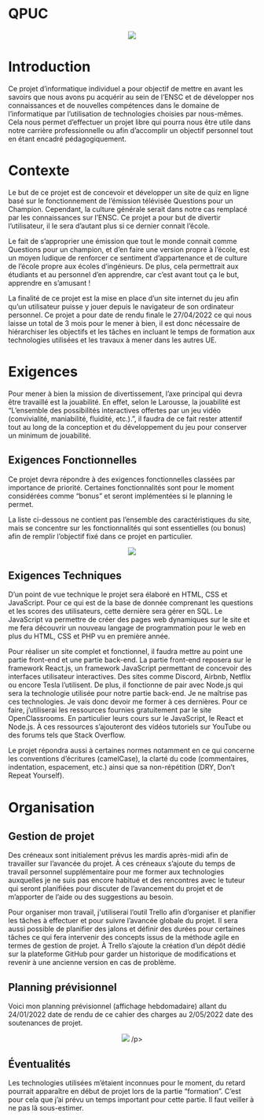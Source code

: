 # QPUC
<p align="center">
  <img src="https://user-images.githubusercontent.com/79797037/156943331-7c38cb65-4a52-4f7e-8b96-6b121adde1ac.PNG">
</p>

<h1>Introduction</h1>
<p>	Ce projet d’informatique individuel a pour objectif de mettre en avant les savoirs que nous avons pu acquérir au sein de l’ENSC et de développer nos connaissances et de nouvelles compétences dans le domaine de l’informatique par l’utilisation de technologies choisies par nous-mêmes. Cela nous permet d’effectuer un projet libre qui pourra nous être utile dans notre carrière professionnelle ou afin d’accomplir un objectif personnel tout en étant encadré pédagogiquement.</p>
  
<h1>Contexte</h1>

<p>	Le but de ce projet est de concevoir et développer un site de quiz en ligne basé sur le fonctionnement de l’émission télévisée Questions pour un Champion. Cependant, la culture générale serait dans notre cas remplacé par les connaissances sur l’ENSC. Ce projet a pour but de divertir l’utilisateur, il le sera d’autant plus si ce dernier connait l’école.</p>
<p>Le fait de s’approprier une émission que tout le monde connait comme Questions pour un champion, et d’en faire une version propre à l’école, est un moyen ludique de renforcer ce sentiment d’appartenance et de culture de l’école propre aux écoles d’ingénieurs. De plus, cela permettrait aux étudiants et au personnel d’en apprendre, car c’est avant tout ça le but, apprendre en s’amusant ! </p>

<p> La finalité de ce projet est la mise en place d’un site internet du jeu afin qu’un utilisateur puisse y jouer depuis le navigateur de son ordinateur personnel. Ce projet a pour date de rendu finale le 27/04/2022 ce qui nous laisse un total de 3 mois pour le mener à bien, il est donc nécessaire de hiérarchiser les objectifs et les tâches en incluant le temps de formation aux technologies utilisées et les travaux à mener dans les autres UE.</p>

<h1>Exigences</h1>

<p>Pour mener à bien la mission de divertissement, l’axe principal qui devra être travaillé est la jouabilité. En effet, selon le Larousse, la jouabilité est “L’ensemble des possibilités interactives offertes par un jeu vidéo (convivialité, maniabilité, fluidité, etc.).”, il faudra de ce fait rester attentif tout au long de la conception et du développement du jeu pour conserver un minimum de jouabilité. </p>
 
<h2>Exigences Fonctionnelles</h2>

<p>Ce projet devra répondre à des exigences fonctionnelles classées par importance de priorité. Certaines fonctionnalités sont pour le moment considérées comme “bonus” et seront implémentées si le planning le permet.</p>
<p>La liste ci-dessous ne contient pas l’ensemble des caractéristiques du site, mais se concentre sur les fonctionnalités qui sont essentielles (ou bonus) afin de remplir l’objectif fixé dans ce projet en particulier.</p>
<p align="center">
  <img src="https://user-images.githubusercontent.com/79797037/156943560-89acc58f-69fa-4199-89d3-c0cde017cb44.PNG">
</p>

<h2>Exigences Techniques</h2>
<p>D’un point de vue technique le projet sera élaboré en HTML, CSS et JavaScript. Pour ce qui est de la base de donnée comprenant les questions et les scores des utilisateurs, cette dernière sera gérer en SQL. Le JavaScript va permettre de créer des pages web dynamiques sur le site et me fera découvrir un nouveau langage de programmation pour le web en plus du HTML, CSS et PHP vu en première année.</p>

<p>Pour réaliser un site complet et fonctionnel, il faudra mettre au point une partie front-end et une partie back-end.
La partie front-end reposera sur le framework React.js, un framework JavaScript permettant de concevoir des interfaces utilisateur interactives. Des sites comme Discord, Airbnb, Netflix ou encore Tesla l’utilisent. De plus, il fonctionne de pair avec Node.js qui sera la technologie utilisée pour notre partie back-end. 
Je ne maîtrise pas ces technologies. Je vais donc devoir me former à ces dernières. Pour ce faire, j’utiliserai les ressources fournies gratuitement par le site  OpenClassrooms. En particulier leurs cours sur le JavaScript, le React et Node.js. À ces ressources s’ajouteront des vidéos tutoriels sur YouTube ou des forums tels que Stack Overflow. </p>

<p>Le projet répondra aussi à certaines normes notamment en ce qui concerne les conventions d’écritures (camelCase), la clarté du code (commentaires, indentation, espacement, etc.) ainsi que sa non-répétition (DRY, Don’t Repeat Yourself).</p>

<h1>Organisation</h1>
<h2>Gestion de projet</h2>
<p>Des créneaux sont initialement prévus les mardis après-midi afin de travailler sur l’avancée du projet. À ces créneaux s’ajoute du temps de travail personnel supplémentaire pour me former aux technologies auxquelles je ne suis pas encore habitué et des rencontres avec le tuteur qui seront planifiées pour discuter de l’avancement du projet et de m’apporter de l’aide ou des suggestions au besoin.</p>

<p>Pour organiser mon travail, j'utiliserai l’outil Trello afin d’organiser et planifier les tâches à effectuer et pour suivre l’avancée globale du projet. Il sera aussi possible de planifier des jalons et définir des durées pour certaines tâches ce qui fera intervenir des concepts issus de la méthode agile en termes de gestion de projet. À Trello s’ajoute la création d’un dépôt dédié sur la plateforme GitHub pour garder un historique de modifications et revenir à une ancienne version en cas de problème.</p>

<h2>Planning prévisionnel</h2>
<p>Voici mon planning prévisionnel (affichage hebdomadaire) allant du 24/01/2022 date de rendu de ce cahier des charges au 2/05/2022 date des soutenances de projet.</p>
<p align="center">
<img src="https://user-images.githubusercontent.com/79797037/158335368-a5ac2df9-07f3-4172-9270-94424751ce96.PNG">
/p>

<h2>Éventualités</h2>
<p>Les technologies utilisées m’étaient inconnues pour le moment, du retard pourrait apparaître en début de projet lors de la partie “formation”. C’est pour cela que j’ai prévu un temps important pour cette partie. Il faut veiller à ne pas là sous-estimer.</p>

